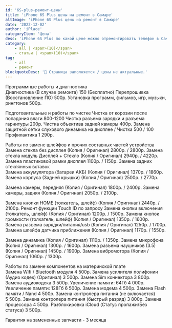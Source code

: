 ```yaml
---
id: '6S-plus-ремонт-цены'
title: 'iPhone 6S Plus цены на ремонт в Самаре'
altImage: 'iPhone 6S Plus цены на ремонт в Самаре'
date: '2022-12-02'
author: 'iPlace'
categoryItem: 'Цены'
desc: 'iPhone 6S Plus по какой цене можно отремонтировать телефон в Самаре!'
category:
    - all | <span>(10)</span>
    - статьи | <span>(10)</span>
tag:
    - all
    - ремонт
blockquoteDesc: '🪫 Страница заполняется / цены не актуальные.'
---
```


Программные работы и диагностика	
Диагностика (В случае ремонта)	150 (Бесплатно)
Перепрошивка (Восстановление ПО)	500р.
Установка программ, фильмов, игр, музыки, рингтонов	500р.
	
Подготовительные и работы по чистке	
Чистка от корозии после попадания влаги	800-1200
Чистка разъема зарядки и разъема гарнитуры	200р.
Чистка объектива задней камеры	400р.
Замена защитной сетки слухового динамика на дисплее / Чистка	500 / 100
Профилактика	1 290р.
	
Работы по замене шлейфов и прочих составных частей устройства	
Замена стекла без дисплея (Копия / Оригинал)	2800р. / 2800р.
Замена стекла модуль Дисплей + Стекло (Копия / Оригинал)	2940р. / 4220р.
Замена пластиковой рамки дисплея	1100р. / 1150р.
Замена задних стеклянных вставок	
Замена аккумулятора (батареи АКБ) (Копия / Оригинал)	1370р. / 1860р.
Замена корпуса (Задней крышки) (Копия / Оригинал)	2500р. / 2770р.
	
Замена камеры, передняя (Копия / Оригинал)	1800р. / 2400р.
Замена камеры, задняя (Копия / Оригинал)	2050р. / 2100р.
	
Замена кнопки HOME (толкатель, шлейф) (Копия / Оригинал)	2440р. / 2100р.
Ремонт функции Touch ID	по запросу
Замена кнопки включения (толкатель, шлейф) (Копия / Оригинал)	1200р. / 1500р.
Замена кнопок громкости (толкатель, шлейф) (Копия / Оригинал)	1350р. / 1600р.
Замена разъема зарядки/питания/usb (Копия / Оригинал)	1250р. / 1700р.
Замена шлейфа датчика приближения (Копия / Оригинал)	1170р. / 1550р.
	
Замена динамика (Копия / Оригинал)	1110р. / 1350р.
Замена микрофона (Копия / Оригинал)	1300р. / 1600р.
Замена разъема наушников (3.5) (Копия / Оригинал)	1450р. / 1900р.
Замена вибромотора (Копия / Оригинал)	1060р. / 1300р.
	
Работы по замене компонентов на материнской плате	
Замена Wifi / Bluetooth модуля	4 500р.
Замена усилителя полифонии (Аудио кодек) (Оригинал)	3 500р.
Замена Sim коннектора 	3 800р.
Замена аудиокодека 	3 500р.
Увеличение памяти: 64Гб	4 000р.
Увеличение памяти: 128Гб	6 500р.
Замена модема	4 500р.
Замена Flash памяти / Nand	4 500р.
Замена контролера питания (не включается)	5 500р.
Замена контролера питания (быстрый разряд)	3 800р.
Замена процессора	4 500р.
Разблокировка iCloud (Статус пропажи/Без статуса)	3 500р.
		
Гарантия на замененные запчасти - 3 месяца	